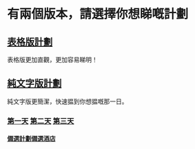 # 有兩個版本，請選擇你想睇嘅計劃
## [表格版計劃](https://kdocs.cn/l/chuk7hkMLze5)
表格版更加直觀，更加容易睇明！
## [純文字版計劃](./plan)
純文字版更簡潔，快速揾到你想揾嘅那一日。
### [第一天](./plan#第一天) [第二天](./plan#第二天（賽馬日）) [第三天](./plan#第三天)
#### [備選計劃](./spare-plan)[備選酒店](./spare-hotel)